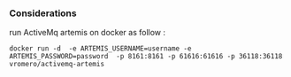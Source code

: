 ### Considerations

run  ActiveMq artemis on docker as follow :

`docker run -d  -e ARTEMIS_USERNAME=username -e ARTEMIS_PASSWORD=password  -p 8161:8161 -p 61616:61616 -p 36118:36118 vromero/activemq-artemis`
